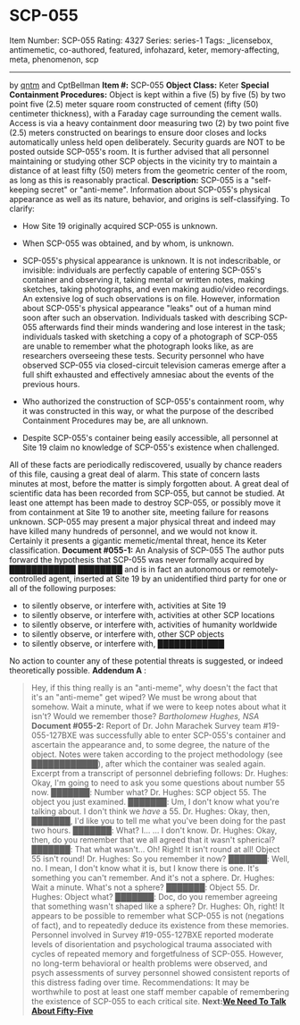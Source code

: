 # SCP-055
Item Number: SCP-055
Rating: 4327
Series: series-1
Tags: _licensebox, antimemetic, co-authored, featured, infohazard, keter, memory-affecting, meta, phenomenon, scp

---

by [qntm](/qntm-s-author-page) and CptBellman
**Item #:** SCP-055
**Object Class:** Keter
**Special Containment Procedures:** Object is kept within a five (5) by five (5) by two point five (2.5) meter square room constructed of cement (fifty (50) centimeter thickness), with a Faraday cage surrounding the cement walls. Access is via a heavy containment door measuring two (2) by two point five (2.5) meters constructed on bearings to ensure door closes and locks automatically unless held open deliberately. Security guards are NOT to be posted outside SCP-055's room. It is further advised that all personnel maintaining or studying other SCP objects in the vicinity try to maintain a distance of at least fifty (50) meters from the geometric center of the room, as long as this is reasonably practical.
**Description:** SCP-055 is a "self-keeping secret" or "anti-meme". Information about SCP-055's physical appearance as well as its nature, behavior, and origins is self-classifying. To clarify:
  * How Site 19 originally acquired SCP-055 is unknown.

  * When SCP-055 was obtained, and by whom, is unknown.

  * SCP-055's physical appearance is unknown. It is not indescribable, or invisible: individuals are perfectly capable of entering SCP-055's container and observing it, taking mental or written notes, making sketches, taking photographs, and even making audio/video recordings. An extensive log of such observations is on file. However, information about SCP-055's physical appearance "leaks" out of a human mind soon after such an observation. Individuals tasked with describing SCP-055 afterwards find their minds wandering and lose interest in the task; individuals tasked with sketching a copy of a photograph of SCP-055 are unable to remember what the photograph looks like, as are researchers overseeing these tests. Security personnel who have observed SCP-055 via closed-circuit television cameras emerge after a full shift exhausted and effectively amnesiac about the events of the previous hours.

  * Who authorized the construction of SCP-055's containment room, why it was constructed in this way, or what the purpose of the described Containment Procedures may be, are all unknown.

  * Despite SCP-055's container being easily accessible, all personnel at Site 19 claim no knowledge of SCP-055's existence when challenged.

All of these facts are periodically rediscovered, usually by chance readers of this file, causing a great deal of alarm. This state of concern lasts minutes at most, before the matter is simply forgotten about.
A great deal of scientific data has been recorded from SCP-055, but cannot be studied.
At least one attempt has been made to destroy SCP-055, or possibly move it from containment at Site 19 to another site, meeting failure for reasons unknown.
SCP-055 may present a major physical threat and indeed may have killed many hundreds of personnel, and we would not know it. Certainly it presents a gigantic memetic/mental threat, hence its Keter classification.
**Document #055-1:** An Analysis of SCP-055
The author puts forward the hypothesis that SCP-055 was never formally acquired by ████████████ ████████ and is in fact an autonomous or remotely-controlled agent, inserted at Site 19 by an unidentified third party for one or all of the following purposes:
  * to silently observe, or interfere with, activities at Site 19
  * to silently observe, or interfere with, activities at other SCP locations
  * to silently observe, or interfere with, activities of humanity worldwide
  * to silently observe, or interfere with, other SCP objects
  * to silently observe, or interfere with, ████████████

No action to counter any of these potential threats is suggested, or indeed theoretically possible.
**Addendum A** :
> Hey, if this thing really is an "anti-meme", why doesn't the fact that it's an "anti-meme" get wiped? We must be wrong about that somehow. Wait a minute, what if we were to keep notes about what it isn't? Would we remember those? _Bartholomew Hughes, NSA_
**Document #055-2:** Report of Dr. John Marachek
Survey team #19-055-127BXE was successfully able to enter SCP-055's container and ascertain the appearance and, to some degree, the nature of the object. Notes were taken according to the project methodology (see ████████████), after which the container was sealed again.
Excerpt from a transcript of personnel debriefing follows:
> Dr. Hughes: Okay, I'm going to need to ask you some questions about number 55 now.
> ███████: Number what?
> Dr. Hughes: SCP object 55. The object you just examined.
> ███████: Um, I don't know what you're talking about. I don't think we _have_ a 55.
> Dr. Hughes: Okay, then, ███████, I'd like you to tell me what you've been doing for the past two hours.
> ███████: What? I… <subject appears uncomfortable> … I don't know.
> Dr. Hughes: Okay, then, do you remember that we all agreed that it wasn't spherical?
> ███████: That what wasn't… Oh! Right! It isn't round at all! Object 55 isn't round!
> Dr. Hughes: So you remember it now?
> ███████: Well, no. I mean, I don't know what it is, but I know there is one. It's something you can't remember. And it's not a sphere.
> Dr. Hughes: Wait a minute. What's not a sphere?
> ███████: Object 55.
> Dr. Hughes: Object what?
> ███████: Doc, do you remember agreeing that something wasn't shaped like a sphere?
> Dr. Hughes: Oh, right!
It appears to be possible to remember what SCP-055 is not (negations of fact), and to repeatedly deduce its existence from these memories.
Personnel involved in Survey #19-055-127BXE reported moderate levels of disorientation and psychological trauma associated with cycles of repeated memory and forgetfulness of SCP-055. However, no long-term behavioral or health problems were observed, and psych assessments of survey personnel showed consistent reports of this distress fading over time.
Recommendations: It may be worthwhile to post at least one staff member capable of remembering the existence of SCP-055 to each critical site.
**Next:[We Need To Talk About Fifty-Five](/we-need-to-talk-about-fifty-five)**